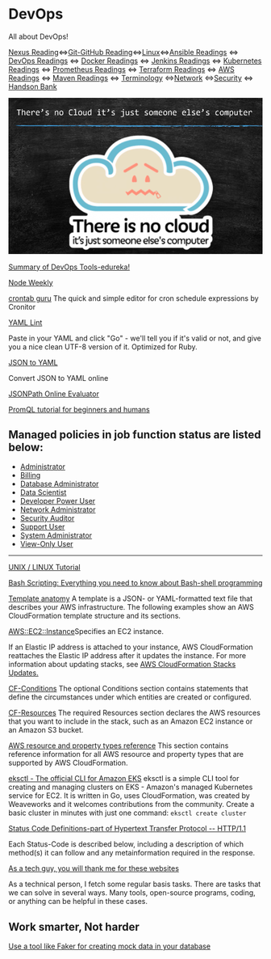 # DevOps
All about DevOps!

[Nexus Reading](./devops-readings/nexus_readings.md)<=>[Git-GitHub Reading](./devops-readings/git-hub_readings.md)<=>[Linux](./devops-readings/linux_readings.md)<=>[Ansible Readings](./devops-readings/ansible_readings.md) <=> [DevOps Readings](./devops-readings/devops_readings.md) <=> [Docker Readings](./devops-readings/docker_readings.md)  <=> [Jenkins Readings](./devops-readings/jenkins_readings.md) <=> [Kubernetes Readings](./devops-readings/kubernetes_readings.md) <=> [Prometheus Readings](./devops-readings/prometheus_readings.md) <=> [Terraform Readings](./devops-readings/terraform_readings.md) <=> [AWS Readings](./devops-readings/aws_readings.md) <=> [Maven Readings](./devops-readings/maven_readings.md) <=> [Terminology](./devops-readings/terminology.md) <=>[Network](./devops-readings/network_readings.md) <=>[Security](./devops-readings/security_readings.md) <=> [Handson Bank](./devops-readings/handsonBank.md)

![cloud](./img/cloud.png)<br>

[Summary of DevOps Tools-edureka!](https://medium.com/edureka/devops-tutorial-89363dac9d3f)

[Node Weekly](https://nodeweekly.com/issues/410)

[crontab guru](https://crontab.guru/)
The quick and simple editor for cron schedule expressions by Cronitor

[YAML Lint](http://www.yamllint.com/)

Paste in your YAML and click "Go" - we'll tell you if it's valid or not, and give you a nice clean UTF-8 version of it. Optimized for Ruby.

[JSON to YAML](https://www.json2yaml.com/)

Convert JSON to YAML online

[JSONPath Online Evaluator](https://jsonpath.com/)

[PromQL tutorial for beginners and humans](https://valyala.medium.com/promql-tutorial-for-beginners-9ab455142085)

## Managed policies in job function status are listed below:

* [Administrator](https://docs.aws.amazon.com/IAM/latest/UserGuide/access_policies_job-functions.html#jf_administrator)
* [Billing](https://docs.aws.amazon.com/IAM/latest/UserGuide/access_policies_job-functions.html#jf_accounts-payable)
* [Database Administrator](https://docs.aws.amazon.com/IAM/latest/UserGuide/access_policies_job-functions.html#jf_accounts-payable)
* [Data Scientist](https://docs.aws.amazon.com/IAM/latest/UserGuide/access_policies_job-functions.html#jf_data-scientist)
* [Developer Power User](https://docs.aws.amazon.com/IAM/latest/UserGuide/access_policies_job-functions.html#jf_developer-power-user)
* [Network Administrator](https://docs.aws.amazon.com/IAM/latest/UserGuide/access_policies_job-functions.html#jf_network-administrator)
* [Security Auditor](https://docs.aws.amazon.com/IAM/latest/UserGuide/access_policies_job-functions.html#jf_security-auditor)
* [Support User](https://docs.aws.amazon.com/IAM/latest/UserGuide/access_policies_job-functions.html#jf_support-user)
* [System Administrator](https://docs.aws.amazon.com/IAM/latest/UserGuide/access_policies_job-functions.html#jf_system-administrator)
* [View-Only User](https://docs.aws.amazon.com/IAM/latest/UserGuide/access_policies_job-functions.html#jf_view-only-user)

-------------------------------
[UNIX / LINUX Tutorial](https://www.tutorialspoint.com/unix/index.htm)

[Bash Scripting: Everything you need to know about Bash-shell programming](https://medium.com/sysf/bash-scripting-everything-you-need-to-know-about-bash-shell-programming-cd08595f2fba)

[Template anatomy](https://docs.aws.amazon.com/AWSCloudFormation/latest/UserGuide/template-anatomy.html)
A template is a JSON- or YAML-formatted text file that describes your AWS infrastructure. The following examples show an AWS CloudFormation template structure and its sections.

[AWS::EC2::Instance](https://docs.aws.amazon.com/AWSCloudFormation/latest/UserGuide/aws-properties-ec2-instance.html)Specifies an EC2 instance.

If an Elastic IP address is attached to your instance, AWS CloudFormation reattaches the Elastic IP address after it updates the instance. For more information about updating stacks, see [AWS CloudFormation Stacks Updates.](https://docs.aws.amazon.com/AWSCloudFormation/latest/UserGuide/using-cfn-updating-stacks.html)

[CF-Conditions](https://docs.aws.amazon.com/AWSCloudFormation/latest/UserGuide/conditions-section-structure.html) The optional Conditions section contains statements that define the circumstances under which entities are created or configured.

[CF-Resources](https://docs.aws.amazon.com/AWSCloudFormation/latest/UserGuide/resources-section-structure.html) The required Resources section declares the AWS resources that you want to include in the stack, such as an Amazon EC2 instance or an Amazon S3 bucket.

[AWS resource and property types reference](https://docs.aws.amazon.com/AWSCloudFormation/latest/UserGuide/aws-template-resource-type-ref.html) This section contains reference information for all AWS resource and property types that are supported by AWS CloudFormation.

[eksctl - The official CLI for Amazon EKS](https://eksctl.io/) eksctl is a simple CLI tool for creating and managing clusters on EKS - Amazon's managed Kubernetes service for EC2. It is written in Go, uses CloudFormation, was created by Weaveworks and it welcomes contributions from the community. Create a basic cluster in minutes with just one command: `eksctl create cluster`

[Status Code Definitions-part of Hypertext Transfer Protocol -- HTTP/1.1](https://www.w3.org/Protocols/rfc2616/rfc2616-sec10.html)

Each Status-Code is described below, including a description of which method(s) it can follow and any metainformation required in the response.

[As a tech guy, you will thank me for these websites](https://blog.devgenius.io/as-a-tech-guy-you-will-thank-me-for-these-websites-be09e86ebcef)

As a technical person, I fetch some regular basis tasks. There are tasks that we can solve in several ways. Many tools, open-source programs, coding, or anything can be helpful in these cases.

## Work smarter, Not harder

[Use a tool like Faker for creating mock data in your database](https://github.com/faker-ruby/faker)


